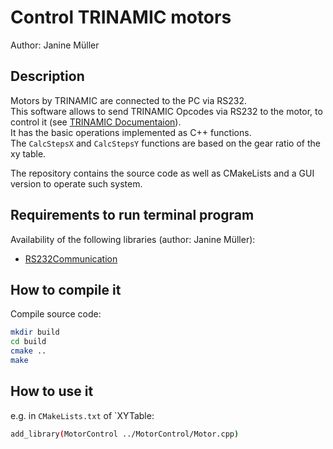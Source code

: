 # Control TRINAMIC motors
 Author: Janine Müller

## Description
Motors by TRINAMIC are connected to the PC via RS232.  
This software allows to send TRINAMIC Opcodes via RS232 to the motor, to control it (see [TRINAMIC Documentaion][1]).  
It has the basic operations implemented as C++ functions.  
The `CalcStepsX` and `CalcStepsY` functions are based on the gear ratio of the xy table.

The repository contains the source code as well as CMakeLists and a GUI version to operate such system.

## Requirements to run terminal program

Availability of the following libraries (author: Janine Müller):
* [RS232Communication][4]


## How to compile it
Compile source code:

```bash
mkdir build
cd build
cmake ..
make
```

## How to use it
e.g. in `CMakeLists.txt` of `XYTable:  

```bash
add_library(MotorControl ../MotorControl/Motor.cpp)
```

[1]: http://www.mctechnology.nl/pdf/TMCL_reference_2015.pdf
[4]: https://git.e5.physik.tu-dortmund.de/jmueller/RS232communication